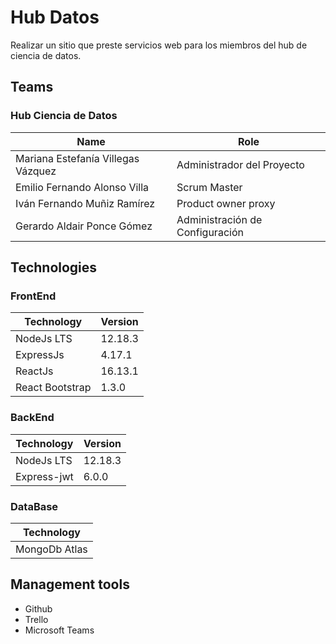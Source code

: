 # Hub Datos

Realizar un sitio que preste servicios web para los miembros del hub de ciencia de datos.

## Teams

### Hub Ciencia de Datos

| Name                               | Role                            |
| ---------------------------------- | ------------------------------- |
| Mariana Estefanía Villegas Vázquez | Administrador del Proyecto      |
| Emilio Fernando Alonso Villa       | Scrum Master                    |
| Iván Fernando Muñiz Ramírez        | Product owner proxy             |
| Gerardo Aldair Ponce Gómez         | Administración de Configuración |

## Technologies

### FrontEnd

| Technology      | Version |
| --------------- | ------- |
| NodeJs LTS      | 12.18.3 |
| ExpressJs       | 4.17.1  |
| ReactJs         | 16.13.1 |
| React Bootstrap | 1.3.0   |

### BackEnd

| Technology  | Version |
| ----------- | ------- |
| NodeJs LTS  | 12.18.3 |
| Express-jwt | 6.0.0   |

### DataBase

| Technology    |
| ------------- |
| MongoDb Atlas |

## Management tools

- Github
- Trello
- Microsoft Teams
